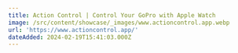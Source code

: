 ```yaml
---
title: Action Control | Control Your GoPro with Apple Watch
image: /src/content/showcase/_images/www.actioncontrol.app.webp
url: 'https://www.actioncontrol.app/'
dateAdded: 2024-02-19T15:41:03.000Z
---
```


